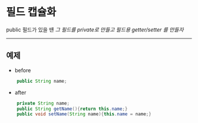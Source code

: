 # 필드 캡슐화

public 필드가 있을 떈
*그 필드를 private로 만들고 필드용 getter/setter 를 만들자*

---

## 예제
* before  
```java
	public String name;
```
* after  
```java
	private String name;
	public String getName(){return this.name;}
	public void setName(String name){this.name = name;}
```
